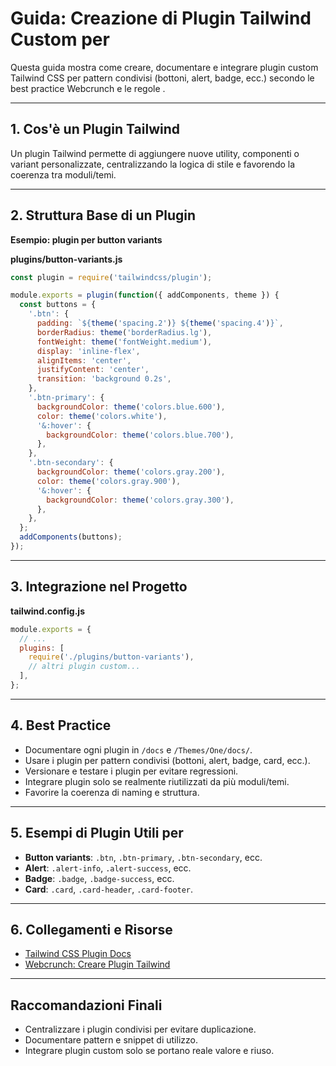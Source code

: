 # Guida: Creazione di Plugin Tailwind Custom per <nome progetto>

Questa guida mostra come creare, documentare e integrare plugin custom Tailwind CSS per pattern condivisi (bottoni, alert, badge, ecc.) secondo le best practice Webcrunch e le regole <nome progetto>.

---

## 1. Cos'è un Plugin Tailwind
Un plugin Tailwind permette di aggiungere nuove utility, componenti o variant personalizzate, centralizzando la logica di stile e favorendo la coerenza tra moduli/temi.

---

## 2. Struttura Base di un Plugin
**Esempio: plugin per button variants**

**plugins/button-variants.js**
```js
const plugin = require('tailwindcss/plugin');

module.exports = plugin(function({ addComponents, theme }) {
  const buttons = {
    '.btn': {
      padding: `${theme('spacing.2')} ${theme('spacing.4')}`,
      borderRadius: theme('borderRadius.lg'),
      fontWeight: theme('fontWeight.medium'),
      display: 'inline-flex',
      alignItems: 'center',
      justifyContent: 'center',
      transition: 'background 0.2s',
    },
    '.btn-primary': {
      backgroundColor: theme('colors.blue.600'),
      color: theme('colors.white'),
      '&:hover': {
        backgroundColor: theme('colors.blue.700'),
      },
    },
    '.btn-secondary': {
      backgroundColor: theme('colors.gray.200'),
      color: theme('colors.gray.900'),
      '&:hover': {
        backgroundColor: theme('colors.gray.300'),
      },
    },
  };
  addComponents(buttons);
});
```

---

## 3. Integrazione nel Progetto
**tailwind.config.js**
```js
module.exports = {
  // ...
  plugins: [
    require('./plugins/button-variants'),
    // altri plugin custom...
  ],
};
```

---

## 4. Best Practice
- Documentare ogni plugin in `/docs` e `/Themes/One/docs/`.
- Usare i plugin per pattern condivisi (bottoni, alert, badge, card, ecc.).
- Versionare e testare i plugin per evitare regressioni.
- Integrare plugin solo se realmente riutilizzati da più moduli/temi.
- Favorire la coerenza di naming e struttura.

---

## 5. Esempi di Plugin Utili per <nome progetto>
- **Button variants**: `.btn`, `.btn-primary`, `.btn-secondary`, ecc.
- **Alert**: `.alert-info`, `.alert-success`, ecc.
- **Badge**: `.badge`, `.badge-success`, ecc.
- **Card**: `.card`, `.card-header`, `.card-footer`.

---

## 6. Collegamenti e Risorse
- [Tailwind CSS Plugin Docs](https://tailwindcss.com/docs/plugins)
- [Webcrunch: Creare Plugin Tailwind](https://webcrunch.com/posts/create-a-tailwind-css-plugin-from-scratch)

---

## Raccomandazioni Finali
- Centralizzare i plugin condivisi per evitare duplicazione.
- Documentare pattern e snippet di utilizzo.
- Integrare plugin custom solo se portano reale valore e riuso.
